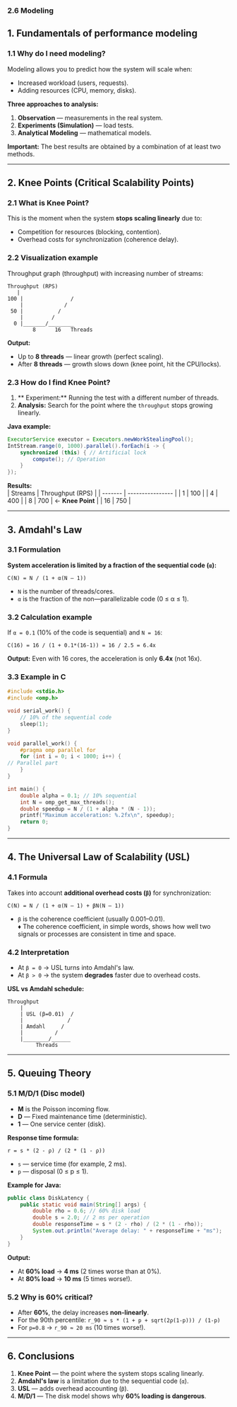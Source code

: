 ### **2.6 Modeling**  
 

## **1. Fundamentals of performance modeling**  
### **1.1 Why do I need modeling?**  
Modeling allows you to predict how the system will scale when:  
- Increased workload (users, requests).  
- Adding resources (CPU, memory, disks).  

**Three approaches to analysis:**  
1. **Observation** — measurements in the real system.  
2. **Experiments (Simulation)** — load tests.  
3. **Analytical Modeling** — mathematical models.  

**Important:** The best results are obtained by a combination of at least two methods.  

---

## **2. Knee Points (Critical Scalability Points)**  
### **2.1 What is Knee Point?**  
This is the moment when the system **stops scaling linearly** due to:  
- Competition for resources (blocking, contention).  
- Overhead costs for synchronization (coherence delay).  

### **2.2 Visualization example**  
Throughput graph (throughput) with increasing number of streams:  
```plaintext
Throughput (RPS)
   |
100 |               / 
    |             /  
 50 |           /   
    |         /    
  0 |_______/________
        8      16   Threads
```  
**Output:**  
- Up to **8 threads** — linear growth (perfect scaling).  
- After **8 threads** — growth slows down (knee point, hit the CPU/locks).  

### **2.3 How do I find Knee Point?**  
1. ** Experiment:** Running the test with a different number of threads.
2. **Analysis:** Search for the point where the `throughput` stops growing linearly.  

**Java example:**  
```java
ExecutorService executor = Executors.newWorkStealingPool();
IntStream.range(0, 1000).parallel().forEach(i -> {
    synchronized (this) { // Artificial lock
        compute(); // Operation
    }
});
```  
**Results:**  
| Streams | Throughput (RPS) |
| ------- | ---------------- |
| 1       | 100              |
| 4       | 400              |
| 8       | 700              | ← **Knee Point** |
| 16      | 750              |

---

## **3. Amdahl's Law**  
### **3.1 Formulation**  
**System acceleration is limited by a fraction of the sequential code (`α`):**  
```
C(N) = N / (1 + α(N – 1))
```  
- `N` is the number of threads/cores.  
- `α` is the fraction of the non—parallelizable code (0 ≤ α ≤ 1).  

### **3.2 Calculation example**  
If `α = 0.1` (10% of the code is sequential) and `N = 16`:
```
C(16) = 16 / (1 + 0.1*(16-1)) = 16 / 2.5 = 6.4x
```  
**Output:** Even with 16 cores, the acceleration is only **6.4x** (not 16x).  

### **3.3 Example in C**  
```c
#include <stdio.h>
#include <omp.h>

void serial_work() { 
    // 10% of the sequential code
    sleep(1); 
}

void parallel_work() {
    #pragma omp parallel for
    for (int i = 0; i < 1000; i++) {
// Parallel part
    }
}

int main() {
    double alpha = 0.1; // 10% sequential
    int N = omp_get_max_threads();
    double speedup = N / (1 + alpha * (N - 1));
    printf("Maximum acceleration: %.2fx\n", speedup);
    return 0;
}
```  

---

## **4. The Universal Law of Scalability (USL)**  
### **4.1 Formula**  
Takes into account **additional overhead costs (`β`)** for synchronization:
```
C(N) = N / (1 + α(N – 1) + βN(N – 1))
``` 
- `β` is the coherence coefficient (usually 0.001–0.01).  
♦️ The coherence coefficient, in simple words, shows how well two signals or processes are consistent in time and space.

### **4.2 Interpretation**  
- At `β = 0` → USL turns into Amdahl's law.  
- At `β > 0` → the system **degrades** faster due to overhead costs.  

**USL vs Amdahl schedule:**  
```plaintext
Throughput
    |
    | USL (β=0.01)  /
    |              / 
    | Amdahl     /  
    |          /   
    |________/______
         Threads
```  

---

## **5. Queuing Theory**  
### **5.1 M/D/1 (Disc model)**  
- **M** is the Poisson incoming flow.  
- **D** — Fixed maintenance time (deterministic).  
- **1** — One service center (disk).  

**Response time formula:**  
```
r = s * (2 - ρ) / (2 * (1 - ρ))
```  
- `s` — service time (for example, 2 ms).  
- `p` — disposal (0 ≤ p ≤ 1).  

**Example for Java:**  
```java
public class DiskLatency {
    public static void main(String[] args) {
        double rho = 0.6; // 60% disk load
        double s = 2.0; // 2 ms per operation
        double responseTime = s * (2 - rho) / (2 * (1 - rho));
        System.out.println("Average delay: " + responseTime + "ms");
    }
}
```  
**Output:**  
- At **60% load** → **4 ms** (2 times worse than at 0%).  
- At **80% load** → **10 ms** (5 times worse!).  

### **5.2 Why is 60% critical?**  
- After **60%**, the delay increases **non-linearly**.  
- For the 90th percentile:
``
  r_90 ≈ s * (1 + p + sqrt(2ρ(1-p))) / (1-p)
``
- For `p=0.8` → `r_90 ≈ 20 ms` (10 times worse!).  

---

## **6. Conclusions**  
1. **Knee Point** — the point where the system stops scaling linearly.  
2. **Amdahl's law** is a limitation due to the sequential code (`α`).  
3. **USL** — adds overhead accounting (`β`).  
4. **M/D/1** — The disk model shows why **60% loading is dangerous**.